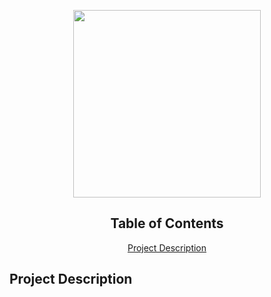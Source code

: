 <p align="center">
  <img src="https://upload.wikimedia.org/wikipedia/commons/f/f6/NFL_logo.png" length="200" width="300">
</p>

<div align="center">
  <h2>Table of Contents</h2>
  <a href="#project_description">Project Description</a>
</div>

<h2 color="blue"><a id="project_description">Project Description</a></h2>

